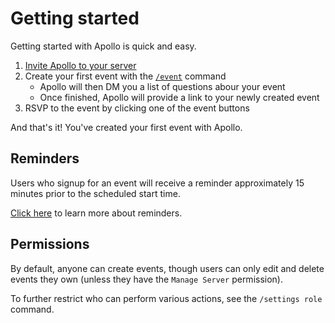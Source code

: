 # Getting started

Getting started with Apollo is quick and easy.

1. [Invite Apollo to your server](https://discord.com/api/oauth2/authorize?client_id=475744554910351370&permissions=36776045648&scope=applications.commands%20bot)
2. Create your first event with the [`/event`](/creating_events/) command
    - Apollo will then DM you a list of questions abour your event
    - Once finished, Apollo will provide a link to your newly created event
3. RSVP to the event by clicking one of the event buttons

And that's it! You've created your first event with Apollo.

## Reminders

Users who signup for an event will receive a reminder approximately 15 minutes
prior to the scheduled start time.

[Click here](/reminders/) to learn more about reminders.

## Permissions

By default, anyone can create events, though users can only edit and delete
events they own (unless they have the `Manage Server` permission).

To further restrict who can perform various actions, see the `/settings role`
command.
